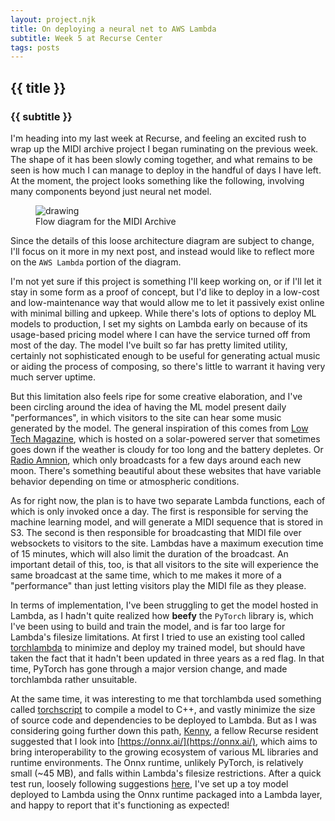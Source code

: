 ```yaml
---
layout: project.njk
title: On deploying a neural net to AWS Lambda
subtitle: Week 5 at Recurse Center
tags: posts
---
```

## {{ title }}

### {{ subtitle }}

I'm heading into my last week at Recurse, and feeling an excited rush to wrap up the MIDI archive project I began ruminating on the previous week. The shape of it has been slowly coming together, and what remains to be seen is how much I can manage to deploy in the handful of days I have left. At the moment, the project looks something like the following, involving many components beyond just neural net model.

<figure>
<img src="https://mermaid.ink/img/pako:eNplUsFqGzEQ_ZVBJwXiQujNh4LttR1DCgUHmqSbw1ia3RXRStuR1ls35N8r7W5JQ3UaoffezLynV6G8JrEUlfWDapAj3Belg3RW8qgYO-IrWCy-PMnCD8561PD1UBygMpYCVOxbOLhI7CjCilVjznQ18Z8yDdbySHymiYQhUAxwNgh7E5v-9A3rpDKkGkLEaNQimEhQkyNOV--gQact6QlzcxMvs_p6VN_IHUXVwKffpgNf_Tta9NAHSi0hMhpnXA2pOVSewVHPaCGP3Kbt7Sy5yZLbH_cZ_h_mecJsM-ZRbn91nj-yH8eBdrKgzvpLbr_6foQ7bE8aZ8huhDzIAo29wMb6Xg-Yx49s6joZPcEeRthe7icXZu8C_ezJqbSR0xAwWZpaHD9_sKOQdzkg79LTSJoTgYFO2dgZXIzgg1yzHwIxKGvIRVDeOVJzPpnh1UuOK4lNa-SKSZH5m-eJUzuFIc7Ct_J9qcW8VMpuZjOhDu8RTZ8nbTBNMynsU31bOnEtWuIWjU5f8zU_lSI21FIplqnUyC-lKN1bwmEf_fHilFhG7ula9J1OnhUGa8ZWLCu0gd7-ANel7tU?type=png" alt="drawing" style="max-width:500px;"/>
<figcaption>Flow diagram for the MIDI Archive</figcaption>
<!-- source: https://mermaid.live/edit#pako:eNplUsFqGzEQ_ZVBJwXiQujNh4LttR1DCgUHmqSbw1ia3RXRStuR1ls35N8r7W5JQ3UaoffezLynV6G8JrEUlfWDapAj3Belg3RW8qgYO-IrWCy-PMnCD8561PD1UBygMpYCVOxbOLhI7CjCilVjznQ18Z8yDdbySHymiYQhUAxwNgh7E5v-9A3rpDKkGkLEaNQimEhQkyNOV--gQact6QlzcxMvs_p6VN_IHUXVwKffpgNf_Tta9NAHSi0hMhpnXA2pOVSewVHPaCGP3Kbt7Sy5yZLbH_cZ_h_mecJsM-ZRbn91nj-yH8eBdrKgzvpLbr_6foQ7bE8aZ8huhDzIAo29wMb6Xg-Yx49s6joZPcEeRthe7icXZu8C_ezJqbSR0xAwWZpaHD9_sKOQdzkg79LTSJoTgYFO2dgZXIzgg1yzHwIxKGvIRVDeOVJzPpnh1UuOK4lNa-SKSZH5m-eJUzuFIc7Ct_J9qcW8VMpuZjOhDu8RTZ8nbTBNMynsU31bOnEtWuIWjU5f8zU_lSI21FIplqnUyC-lKN1bwmEf_fHilFhG7ula9J1OnhUGa8ZWLCu0gd7-ANel7tU -->
</figure>

Since the details of this loose architecture diagram are subject to change, I'll focus on it more in my next post, and instead would like to reflect more on the `AWS Lambda` portion of the diagram.

I'm not yet sure if this project is something I'll keep working on, or if I'll let it stay in some form as a proof of concept, but I'd like to deploy in a low-cost and low-maintenance way that would allow me to let it passively exist online with minimal billing and upkeep. While there's lots of options to deploy ML models to production, I set my sights on Lambda early on because of its usage-based pricing model where I can have the service turned off from most of the day. The model I've built so far has pretty limited utility, certainly not sophisticated enough to be useful for generating actual music or aiding the process of composing, so there's little to warrant it having very much server uptime.

But this limitation also feels ripe for some creative elaboration, and I've been circling around the idea of having the ML model present daily "performances", in which visitors to the site can hear some music generated by the model. The general inspiration of this comes from [Low Tech Magazine](https://solar.lowtechmagazine.com/), which is hosted on a solar-powered server that sometimes goes down if the weather is cloudy for too long and the battery depletes. Or [Radio Amnion](https://radioamnion.net/), which only broadcasts for a few days around each new moon. There's something beautiful about these websites that have variable behavior depending on time or atmospheric conditions.

As for right now, the plan is to have two separate Lambda functions, each of which is only invoked once a day. The first is responsible for serving the machine learning model, and will generate a MIDI sequence that is stored in S3. The second is then responsible for broadcasting that MIDI file over websockets to visitors to the site. Lambdas have a maximum execution time of 15 minutes, which will also limit the duration of the broadcast. An important detail of this, too, is that all visitors to the site will experience the same broadcast at the same time, which to me makes it more of a "performance" than just letting visitors play the MIDI file as they please.

In terms of implementation, I've been struggling to get the model hosted in Lambda, as I hadn't quite realized how **beefy** the `PyTorch` library is, which I've been using to build and train the model, and is far too large for Lambda's filesize limitations. At first I tried to use an existing tool called [torchlambda](https://github.com/szymonmaszke/torchlambda) to minimize and deploy my trained model, but should have taken the fact that it hadn't been updated in three years as a red flag. In that time, PyTorch has gone through a major version change, and made torchlambda rather unsuitable.

At the same time, it was interesting to me that torchlambda used something called [torchscript](https://pytorch.org/tutorials/beginner/Intro_to_TorchScript_tutorial.html) to compile a model to C++, and vastly minimize the size of source code and dependencies to be deployed to Lambda. But as I was considering going further down this path, [Kenny](https://github.com/kenjinp), a fellow Recurse resident suggested that I look into [https://onnx.ai/](https://onnx.ai/), which aims to bring interoperability to the growing ecosystem of various ML libraries and runtime environments. The Onnx runtime, unlikely PyTorch, is relatively small (~45 MB), and falls within Lambda's filesize restrictions. After a quick test run, loosely following suggestions [here](https://becominghuman.ai/onnx-inference-with-python-in-aws-lambda-f09d08530e87), I've set up a toy model deployed to Lambda using the Onnx runtime packaged into a Lambda layer, and happy to report that it's functioning as expected!